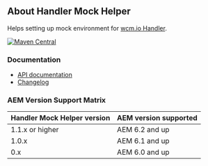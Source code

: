 ## About Handler Mock Helper

Helps setting up mock environment for [wcm.io Handler][handler].

[![Maven Central](https://maven-badges.herokuapp.com/maven-central/io.wcm/io.wcm.testing.wcm-io-mock.handler/badge.svg)](https://maven-badges.herokuapp.com/maven-central/io.wcm/io.wcm.testing.wcm-io-mock.handler)


### Documentation

* [API documentation](apidocs/)
* [Changelog](changes-report.html)


### AEM Version Support Matrix

|Handler Mock Helper version |AEM version supported
|----------------------------|----------------------
|1.1.x or higher             |AEM 6.2 and up
|1.0.x                       |AEM 6.1 and up
|0.x                         |AEM 6.0 and up


[handler]: https://wcm.io/handler/
